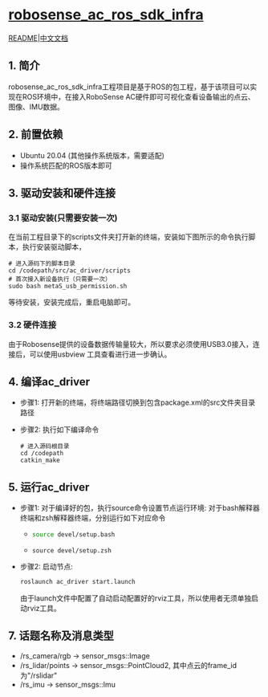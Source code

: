 # **[robosense_ac_ros_sdk_infra](https://github.com/RoboSense-Robotics/robosense_ac_ros_sdk_infra)**

[README](./README.md)|[中文文档](README_CN.md)

## 1. 简介

​	robosense_ac_ros_sdk_infra工程项目是基于ROS的包工程，基于该项目可以实现在ROS环境中，在接入RoboSense AC硬件即可可视化查看设备输出的点云、图像、IMU数据。


## 2. 前置依赖

- Ubuntu 20.04 (其他操作系统版本，需要适配)
- 操作系统匹配的ROS版本即可


## 3. 驱动安装和硬件连接

### 3.1 驱动安装(只需要安装一次) 

在当前工程目录下的scripts文件夹打开新的终端，安装如下图所示的命令执行脚本，执行安装驱动脚本，

```shell
# 进入源码下的脚本目录
cd /codepath/src/ac_driver/scripts
# 首次接入新设备执行（只需要一次）
sudo bash metaS_usb_permission.sh
```

等待安装，安装完成后，重启电脑即可。 

### 3.2 硬件连接

由于Robosense提供的设备数据传输量较大，所以要求必须使用USB3.0接入，连接后，可以使用usbview 工具查看进行进一步确认。



## 4. 编译ac_driver

- 步骤1: 打开新的终端，将终端路径切换到包含package.xml的src文件夹目录路径

- 步骤2:  执行如下编译命令

  ```shell
  # 进入源码根目录
  cd /codepath
  catkin_make
  ```

## 5. 运行ac_driver

- 步骤1: 对于编译好的包，执行source命令设置节点运行环境: 对于bash解释器终端和zsh解释器终端，分别运行如下对应命令

  - ```sh
    source devel/setup.bash 
    ```

  - ```shell
    source devel/setup.zsh 
    ```

- 步骤2: 启动节点: 

  ```sh
  roslaunch ac_driver start.launch 
  ```

  由于launch文件中配置了自动启动配置好的rviz工具，所以使用者无须单独启动rviz工具。


## 7. 话题名称及消息类型

- /rs_camera/rgb         ->  sensor_msgs::Image 
- /rs_lidar/points         -> sensor_msgs::PointCloud2, 其中点云的frame_id为"/rslidar"
- /rs_imu                      -> sensor_msgs::Imu  
